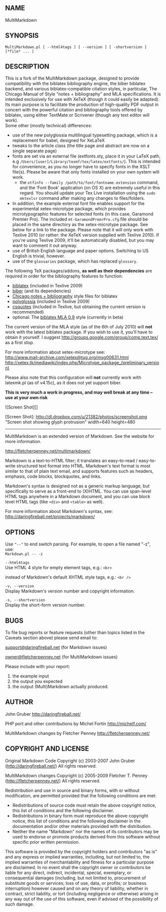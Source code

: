 ## NAME ##

MultiMarkdown

## SYNOPSIS ##
    
`MultiMarkdown.pl [ --html4tags ] [ --version ] [ -shortversion ] [*file* ... ]`  


## DESCRIPTION ##


This is a fork of the MultiMarkdown package, designed to provide compatibility
with the biblatex bibliography engine, the biber biblatex backend, and various
biblatex-compatible citation styles, in particular, The
Chicago Manual of Style “notes + bibliography” and MLA specifications.
It is intended exclusively for use with XeTeX (though it could easily be adapted).  
Its main purpose is to facilitate the production of high-quality PDF output in concert with the powerful citation and bibliography tools
offered by biblatex, using either TextMate or Scrivener (though any text editor will work).  
Some other (mostly technical) differences:  

* use of the new polyglossia multilingual typesetting package, which is a replacement for babel, designed for XeLaTeX
* tweaks to the article class (the title page and abstract are now on a single separate page)
* fonts are set via an external file (extfonts.sty, place it in your LaTeX path, e.g `/Users/[user]/Library/texmf/tex/latex/extfonts/`).  This is intended for convenience, as you no longer have to specify fonts in the XSLT file(s). Please be aware that only fonts installed on your own system will work. 
	* the `otfinfo --family /path/to/font/fontname.extension` command, and the ‘Font Book’ application (on OS X) are extremely useful in this regard. You should update your Tex Live installation using the `sudo mktexlsr` command after making any changes to files/folders.
* 	In addition, the example external font file enables support for the experimental xetex-microtype package, which provides
	microtypographic features for selected fonts (in this case, Garamond Premier Pro). The included `mt-GaramondPremrPro.cfg` file
	should be placed in the same directory as the xetex-microtype package. See below for a link to the package. Please note that it will only work with Texlive 2010 (or rather: the XeTeX version supplied with Texlive 2010). If you're using Texlive 2009, it'll be automatically disabled, but you may want to comment it out anyway.
* use of British English language and paper options. Switching to US English is trivial, however.
* use of the `glossaries` package, which has replaced `glossary`.
	
The following TeX packages/addons, **as well as their dependencies**
are required in order for the bibliography features to function:
	
* [biblatex] (included in Texlive 2009)
* [biber] (and its dependencies)
* [Chicago notes + bibliography] style files for biblatex
* [polyglossia] (included in Texlive 2009)
* [csquotes] (included in Texlive, but obtaining the current version is recommended)
* optional: The [biblatex MLA 0.9] style (currently in beta)
	
	
[biblatex]: http://www.ctan.org/tex-archive/help/Catalogue/entries/biblatex.html>  
	
[biber]: http://biblatex-biber.sourceforge.net/>  

[polyglossia]: http://www.tex.ac.uk/ctan/macros/xetex/latex/polyglossia/>	  

[csquotes]: http://www.ctan.org/tex-archive/macros/latex/contrib/csquotes/>  

[Chicago notes + bibliography]: <http://www.ctan.org/tex-archive/help/Catalogue/entries/biblatex-chicago-notes-df.html>  

[biblatex mla 0.9]: <http://www.ctan.org/tex-archive/help/Catalogue/entries/biblatex-mla.html>  

The current version of the MLA style (as of the 6th of July 2010) will **not** work with the latest biblatex package. If you wish to use it,
you'll have to obtain it yourself. I suggest <http://groups.google.com/group/comp.text.tex/> as a first stop.

For more information about xetex-microtype see:  
<http://www.mail-archive.com/xetex@tug.org/msg00631.html>  
<http://xetex.tk/mediawiki/index.php/Microtype_package_(preliminary_version)>  

Please also note that this configuration will **not** currently work with latexmk.pl (as of v4.15c), as it does not yet support biber.

**This is very much a work in progress, and may well break at any time – use at your own risk**  

![Screen Shot][]

[Screen Shot]: http://dl.dropbox.com/u/21382/photos/screenshot.png "Screen shot showing glyph protrusion" width=640 height=480

---


MultiMarkdown is an extended version of Markdown. See the website for more information.  

<http://fletcherpenney.net/multimarkdown/>  

Markdown is a text-to-HTML filter; it translates an easy-to-read / easy-to-write structured text format into HTML. Markdown's text format is most similar to that of plain text email, and supports features such as headers, emphasis, code blocks, blockquotes, and links.  

Markdown's syntax is designed not as a generic markup language, but
specifically to serve as a front-end to (X)HTML. You can use span-level HTML tags anywhere in a Markdown document, and you can use block level HTML tags (like `<div>` and `<table>` as well).  

For more information about Markdown's syntax, see:  
<http://daringfireball.net/projects/markdown/>  

## OPTIONS ##

Use `"--"` to end switch parsing. For example, to open a file named "-z",  
use:  
`Markdown.pl -- -z`

`--html4tags`  
Use HTML 4 style for empty element tags, e.g.: `<br>`  

instead of Markdown's default XHTML style tags, e.g.: `<br />`  

`-v, --version`  
Display Markdown's version number and copyright information.

`-s, --shortversion`  
Display the short-form version number.  

## BUGS ##

To file bug reports or feature requests (other than topics listed in the Caveats section above) please send email to:  

support@daringfireball.net (for Markdown issues)  

owner@fletcherpenney.net (for MultiMarkdown issues)  

Please include with your report:  

1. the example input 
2. the output you expected 
3. the output (Multi)Markdown actually produced. 

## AUTHOR ##

John Gruber <http://daringfireball.net/>  

PHP port and other contributions by Michel Fortin <http://michelf.com/>  

MultiMarkdown changes by Fletcher Penney <http://fletcherpenney.net/>

## COPYRIGHT AND LICENSE ##

Original Markdown Code Copyright (c) 2003-2007 John Gruber (<http://daringfireball.net/>) All rights reserved.  

MultiMarkdown changes Copyright (c) 2005-2009 Fletcher T. Penney (<http://fletcherpenney.net/>) All rights reserved.  

Redistribution and use in source and binary forms, with or without
modification, are permitted provided that the following conditions are met:  

* Redistributions of source code must retain the above copyright notice, this list of conditions and the following disclaimer.
* Redistributions in binary form must reproduce the above copyright notice, this list of conditions and the following disclaimer in the documentation and/or other materials provided with the distribution.
* Neither the name "Markdown" nor the names of its contributors may be used to endorse or promote products derived from this software without specific prior written permission.

This software is provided by the copyright holders and contributors "as
is" and any express or implied warranties, including, but not limited
to, the implied warranties of merchantability and fitness for a
particular purpose are disclaimed. In no event shall the copyright owner
or contributors be liable for any direct, indirect, incidental, special,
exemplary, or consequential damages (including, but not limited to,
procurement of substitute goods or services; loss of use, data, or
profits; or business interruption) however caused and on any theory of
liability, whether in contract, strict liability, or tort (including
negligence or otherwise) arising in any way out of the use of this
software, even if advised of the possibility of such damage.

